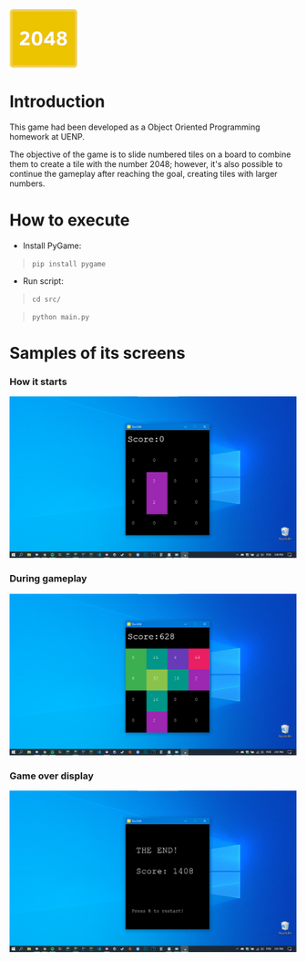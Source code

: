 ![](./images/2018-logo.png)

# Introduction
This game had been developed as a Object Oriented Programming homework at UENP.

The objective of the game is to slide numbered tiles on a board to combine them
to create a tile with the number 2048; however, it's also possible to continue
the gameplay after reaching the goal, creating tiles with larger numbers.

# How to execute

- Install PyGame:
> `` pip install pygame ``

- Run script:
> `` cd src/ ``

> `` python main.py ``

# Samples of its screens
### How it starts
![homepage](./images/start.png)

### During gameplay
![homepage](./images/playing.png)

### Game over display
![homepage](./images/game_over.png)
